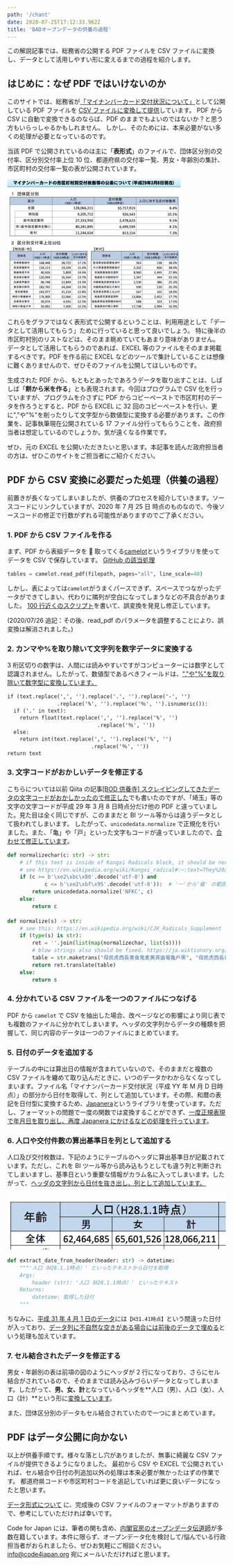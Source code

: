 ```yaml
---
path: '/chant'
date: 2020-07-25T17:12:33.962Z
title: 'BADオープンデータの供養の過程'
---
```


この解説記事では、総務省の公開する PDF ファイルを CSV ファイルに変換し、データとして活用しやすい形に変えるまでの過程を紹介します。

## はじめに：なぜ PDF ではいけないのか

このサイトでは、総務省が[「マイナンバーカード交付状況について」](https://www.soumu.go.jp/kojinbango_card/)として公開している PDF ファイルを [CSV ファイルに変換して提供](/data)しています。
PDF から CSV に自動で変換できるのならば、PDF のままでもよいのではないか？と思う方もいらっしゃるかもしれません。
しかし、そのためには、本来必要がない多くの処理が必要となっているのです。

当該 PDF で公開されているのは主に「**表形式**」のファイルで、団体区分別の交付率、区分別交付率上位 10 位、都道府県の交付率一覧、男女・年齢別の集計、市区町村の交付率一覧の表が公開されています。

![データサンプル](images/page-1.png)

これらをグラフではなく表形式で公開するということは、利用用途として「データとして活用してもらう」ために行っていると思って良いでしょう。
特に後半の市区町村別のリストなどは、そのまま眺めていてもあまり意味がありません。
データとして活用してもらうのであれば、EXCEL 等のファイルをそのまま掲載するべきです。PDF を作る前に EXCEL などのツールで集計していることは想像に難くありませんので、ぜひそのファイルを公開してほしいものです。

生成された PDF から、もともとあったであろうデータを取り出すことは、しばしば「**餅から米を作る**」とも表現されます。今回はプログラムで CSV 化を行っていますが、プログラムを介さずに PDF からコピーペーストで市区町村のデータを作ろうとすると、PDF から EXCEL に 32 回のコピーペーストを行い、更に","や"%"を削ったりして文字型から数値型に変換する必要があります。この作業を、記事執筆現在公開されている 17 ファイル分行ってもらうことを、政府担当者は想定しているのでしょうか。気が遠くなる作業です。

ぜひ、元の EXCEL を公開いただきたいと思います。本記事を読んだ政府担当者の方は、ぜひこのサイトをご担当者にご紹介ください。

## PDF から CSV 変換に必要だった処理（供養の過程）

前置きが長くなってしまいましたが、供養のプロセスを紹介していきます。ソースコードにリンクしていますが、2020 年 7 月 25 日 時点のものなので、今後ソースコードの修正で行数がずれる可能性がありますのでご了承ください。

### 1. PDF から CSV ファイルを作る

まず、PDF から表組データを  取ってくる[camelot](https://camelot-py.readthedocs.io/en/master/)というライブラリを使ってデータを CSV で保存しています。
[GitHub の該当処理](https://github.com/codeforjapan/mynumbercard_statistics/blob/5c39063cad09eaae3e3bafa94d9de651a74f809f/download.py#L29)

```python
tables = camelot.read_pdf(filepath, pages="all", line_scale=40)
```

しかし、表によっては`camelot`がうまくパースできず、スペースでつながったデータができてしまい、代わりに隣列が空白になってしまうなどの不具合がありました。
[100 行近くのスクリプト](https://github.com/codeforjapan/mynumbercard_statistics/blob/5c39063cad09eaae3e3bafa94d9de651a74f809f/stringutil.py#L105)を書いて、誤変換を発見し修正しています。

(2020/07/26 追記：その後、read_pdf のパラメータを調整することにより、誤変換は解消されました。)

### 2. カンマや%を取り除いて文字列を数字データに変換する

3 桁区切りの数字は、人間には読みやすいですがコンピューターには数字として認識されません。したがって、数値型であるべきフィールドは、[","や"%"を取り除いて数字型に変換しています。](https://github.com/codeforjapan/mynumbercard_statistics/blob/5c39063cad09eaae3e3bafa94d9de651a74f809f/stringutil.py#L60)

```python{numberLines: true}
if (text.replace(',', '').replace('.', '').replace('-', '')
                .replace('%', '').replace('％', '').isnumeric()):
  if ('.' in text):
    return float(text.replace(',', '').replace('%', '')
                             .replace('％', ''))
  else:
    return int(text.replace(',', '').replace('%', '')
                           .replace('％', ''))
return text
```

### 3. 文字コードがおかしいデータを修正する

こちらについては以前 Qiita の記事[[BOD 供養寺] スクレイピングしてきたデータの文字コードがおかしかったので修正した](https://qiita.com/hal_sk/items/8a95e9daa17b500f3f27)でも書いたのですが、「埼玉」等の文字の文字コードが平成 29 年 3 月 8 日時点分だけ他の PDF と違っていました。見た目は全く同じですが、このままだと BI ツール等からは違うデータとして扱われてしまいます。
したがって、`unicodedata.normalize` で正規化を行いました。また、「亀」や「戸」といった文字もコードが違っていましたので、[合わせて修正しています](https://github.com/codeforjapan/mynumbercard_statistics/blob/5c39063cad09eaae3e3bafa94d9de651a74f809f/converter.py#L26)。

```python
def normalizechar(c: str) -> str:
    # if this text is inside of Kangxi Radicals block, it should be normalized.
    # see https://en.wikipedia.org/wiki/Kangxi_radical#:~:text=They%20are%20officially%20part%20of,the%20%22CJK%20Radicals%20Supplement%22.  # noqa: E501
    if (c >= b'\xe2\xbc\x80'.decode('utf-8') and
            c <= b'\xe2\xbf\x95'.decode('utf-8')):  # '⼀'から'⿕' の範囲
        return unicodedata.normalize('NFKC', c)
    else:
        return c

def normalize(s) -> str:
    # see this: https://en.wikipedia.org/wiki/CJK_Radicals_Supplement
    if (type(s) is str):
        ret = ''.join(list(map(normalizechar, list(s))))
        # blow strings also should be fixed. https://ja.wiktionary.org/wiki/%E3%82%AB%E3%83%86%E3%82%B4%E3%83%AA:Unicode_CJK_Radicals_Supplement   # noqa: E501
        table = str.maketrans("⺟⺠⻁⻄⻑⻘⻝⻤⻨⻩⻫⻭⻯⻲戶黑", "母民虎西長青食鬼麦黄斉歯竜亀戸黒")
        return ret.translate(table)
    else:
        return s
```

### 4. 分かれている CSV ファイルを一つのファイルにつなげる

PDF から `camelot` で CSV を抽出した場合、改ページなどの影響により同じ表でも複数のファイルに分かれてしまいます。ヘッダの文字列からデータの種類を把握して、同じ内容のデータは一つのファイルにまとめています。

### 5. 日付のデータを追加する

テーブルの中には算出日の情報が含まれていないので、そのままだと複数の CSV ファイルを纏めて取り込んだときに、いつのデータかわからなくなってしまいます。ファイル名「マイナンバーカード交付状況（平成 YY 年 M 月 D 日時点）」の部分から日付を取得して、列として追加しています。その際、和暦の表記を日付型に変換するため、[Japanera](https://pypi.org/project/Japanera/)というライブラリを使っています。ただし、フォーマットの問題で一度の関数では変換することができず、[一度正規表現で年月日を取り出し、再度 Japanera にかけるなどの処理を行っています](https://github.com/codeforjapan/mynumbercard_statistics/blob/5c39063cad09eaae3e3bafa94d9de651a74f809f/stringutil.py#L36)。

### 6. 人口や交付件数の算出基準日を列として追加する

人口及び交付枚数は、下記のようにテーブルのヘッダに算出基準日が記載されています。ただし、これを BI ツール等から読み込もうとしても違う列と判断されてしまいますし、基準日という重要な情報がカラム名に入ってしまいます。したがって、[ヘッダの文字列から日付を抜き出し、列として追加しています。](https://github.com/codeforjapan/mynumbercard_statistics/blob/5c39063cad09eaae3e3bafa94d9de651a74f809f/stringutil.py#L8)

![日付入りのデータ](images/cells.png)

```python
def extract_date_from_header(header: str) -> datetime:
    """'人口（H28.1.1時点）' といったテキストから日付を取得
    Args:
        header (str): '人口（H28.1.1時点）' といったテキスト
    Returns:
        datetime: 取得した日付
    """
```

ちなみに、[平成 31 年 4 月 1 日のデータ](https://www.soumu.go.jp/main_content/000620269.pdf)には`【H31.41時点】`という間違った日付が入っており、[データ列に不自然な空きがある場合には前後のデータで埋める](https://github.com/codeforjapan/mynumbercard_statistics/commit/151f8aee9136adacde8a0e638b8787e31760467d)という処理も加えています。

### 7. セル結合されたデータを修正する

男女・年齢別の表は前項の図のようにヘッダが 2 行になっており、さらにセル結合がされているので、そのままでは読み込みづらいデータとなってしまいます。したがって、**男、女、計**となっているヘッダを**人口（男）、人口（女）、人口（計）**という形に[変換しています](https://github.com/codeforjapan/mynumbercard_statistics/blob/5c39063cad09eaae3e3bafa94d9de651a74f809f/converter.py#L228)。

また、団体区分別のデータもセル結合されていたので一つにまとめています。

## PDF はデータ公開に向かない

以上が供養手順です。様々な落とし穴がありましたが、無事に綺麗な CSV ファイルが提供できるようになりました。
最初から CSV や EXCEL で公開されていれば、セル結合や日付の列追加以外の処理は本来必要が無かったはずの作業です。
都道府県コードや市区町村コードを追記していれば更に良いデータになったと思います。

[データ形式について](/aboutdata/) に、完成後の CSV ファイルのフォーマットがありますので、参考にしていただければ幸いです。

Code for Japan には、筆者の関も含め、[内閣官房のオープンデータ伝道師](https://cio.go.jp/policy-opendata#dendoushi)が多数在籍しています。本件に限らず、オープンデータ化を検討して/悩んでいる行政担当者がおられましたら、ぜひお気軽にご相談ください。info@code4japan.org 宛にメールいただければと思います。
